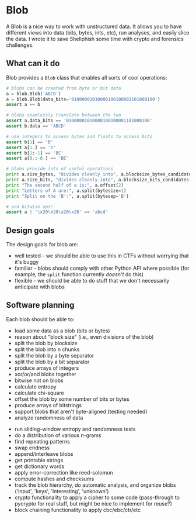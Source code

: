 # Blob

A Blob is a nice way to work with unstructured data.
It allows you to have different views into data (bits, bytes, ints, etc), run analyses, and easily slice the data.
I wrote it to save Shellphish some time with crypto and forensics challenges.

## What can it do

Blob provides a `Blob` class that enables all sorts of cool operations:

```python
# blobs can be created from byte or bit data
a = blob.Blob('ABCD')
a = blob.Blob(data_bits='01000001010000100100001101000100')
assert a == b

# blobs seamlessly translate between the two
assert a.data_bits == '01000001010000100100001101000100'
assert b.data == 'ABCD'

# use integers to access bytes and floats to access bits
assert b[1] == 'B'
assert a[1.] == '1'
assert b[1:-1] == 'BC'
assert a[8.:-8.] == 'BC'

# blobs provide lots of useful operations
print a.size_bytes, "divides cleanly into", a.blocksize_bytes_candidates()
print a.size_bits, "divides cleanly into", a.blocksize_bits_candidates()
print "The second half of a is:", a.offset(2)
print "Letters of A are:", a.split(bytesize=1)
print "Split on the 'B':", a.split(bytesep='B')

# and bitwise ops!
assert a | '\x20\x20\x20\x20' == 'abcd'
```

## Design goals

The design goals for blob are:

- well tested - we should be able to use this in CTFs without worrying that it's buggy
- familiar - blobs should comply with other Python API where possible (for example, the `split` function currently *doesn't* do this)
- flexible - we should be able to do stuff that we don't necessarily anticipate with blobs

## Software planning

Each blob should be able to:

* load some data as a blob (bits or bytes)
* reason about "block size" (i.e., even divisions of the blob)
* split the blob by blocksize
* split the blob into n chunks
* split the blob by a byte separator
* split the blob by a bit separator
* produce arrays of integers
* xor/or/and blobs together
* bitwise not on blobs
* calculate entropy
* calculate chi-square
* offset the blob by some number of bits or bytes
* produce arrays of bitstrings
* support blobs that aren't byte-aligned (testing needed)
* analyze randomness of data
- run sliding-window entropy and randomness tests
- do a distribution of various n-grams
- find repeating patterns
- swap endness
- append/interleave blobs
- get printable strings
- get dictionary words
- apply error-correction like reed-solomon
- compute hashes and checksums
- track the blob hierarchy, do automatic analysis, and organize blobs ('input', 'keys', 'interesting', 'unknown')
- crypto functionality to apply a cipher to some code (pass-through to pycrypto for real stuff, but might be nice to implement for reuse?)
- block chaining functionality to apply cbc/ebc/ctr/etc
